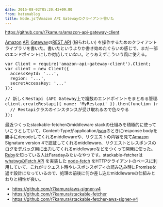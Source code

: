 ```yaml
---
date: 2015-08-02T05:20:43+09:00
from: hatenablog
title: Node.jsでAmazon API Gatewayのクライアント書いた
---
```


<p><a href="https://github.com/r7kamura/amazon-api-gateway-client">https://github.com/r7kamura/amazon-api-gateway-client</a></p>

<p><a class="keyword" href="http://d.hatena.ne.jp/keyword/Amazon">Amazon</a> <a class="keyword" href="http://d.hatena.ne.jp/keyword/API">API</a> <a class="keyword" href="http://d.hatena.ne.jp/keyword/Gateway">Gateway</a>の<a class="keyword" href="http://d.hatena.ne.jp/keyword/REST%20API">REST API</a> (紛らわしい) を操作するためのクライアントライブラリを書いた。書いたというよりか書き始めたぐらいの感じで、まだ一部のエンドポイントにしか対応していない。とりあえずこういう風に使える。</p>

<pre class="code" data-lang="" data-unlink>var Client = require(&#39;amazon-api-gateway-client&#39;).Client;
var client = new Client({
  accessKeyId: &#39;...&#39;,
  region: &#39;...&#39;,
  secretAccessKey: &#39;...&#39;
});

// 新しくRestapi (API Gateway上で複数のエンドポイントをまとめる管理単位のこと) をつくる
client.createRestapi({ name: &#39;MyRestapi&#39; }).then(function (restapi) {
  // Restapiクラスのインスタンスが受け取れるので色々やる
});</pre>


<p>最近つくったstackable-fetcherのmiddleware stackの仕組みを積極的に使っていこうとしていて、Content-Typeがapplication/<a class="keyword" href="http://d.hatena.ne.jp/keyword/json">json</a>のときにresponse bodyを勝手にdecodeしてくれるmiddlewareや、リクエストの内容を見て<a class="keyword" href="http://d.hatena.ne.jp/keyword/Amazon">Amazon</a> Signature version 4で認証してくれるmiddleware、リクエストとレスポンスのログを<a class="keyword" href="http://d.hatena.ne.jp/keyword/%A5%C7%A5%D0%A5%C3%A5%B0">デバッグ</a>用に出力してくれるmiddlewareなどをつくって開発に使った。<a class="keyword" href="http://d.hatena.ne.jp/keyword/Ruby">Ruby</a>を知っている人はFaradayみたいなやつです。stackable-fetcherは <a href="https://fetch.spec.whatwg.org/">whatwgのFetch API</a> を実装した <a href="https://github.com/bitinn/node-fetch">node-fetch</a> をHTTPクライアントのベースに利用していて、これがリクエスト時やレスポンスボディの読み込み時にPromiseを返す設計になっているので、処理の前後に何か差し込むmiddlewareの仕組みとわりと相性が良い。</p>

<ul>
<li><a href="https://github.com/r7kamura/aws-signer-v4">https://github.com/r7kamura/aws-signer-v4</a></li>
<li><a href="https://github.com/r7kamura/stackable-fetcher">https://github.com/r7kamura/stackable-fetcher</a></li>
<li><a href="https://github.com/r7kamura/stackable-fetcher-aws-signer-v4">https://github.com/r7kamura/stackable-fetcher-aws-signer-v4</a></li>
</ul>


